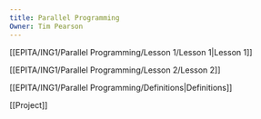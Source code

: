 ```yaml
---
title: Parallel Programming
Owner: Tim Pearson
---
```

[[EPITA/ING1/Parallel Programming/Lesson 1/Lesson 1|Lesson 1]]

[[EPITA/ING1/Parallel Programming/Lesson 2/Lesson 2]]

[[EPITA/ING1/Parallel Programming/Definitions|Definitions]]

[[Project]]

